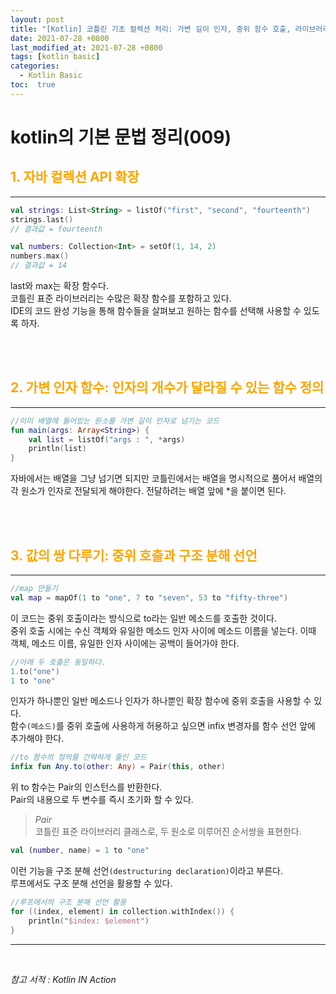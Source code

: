 ```yaml
---
layout: post
title: "[Kotlin] 코틀린 기초 컬렉션 처리: 가변 길이 인자, 중위 함수 호출, 라이브러리 지원"
date: 2021-07-28 +0800
last_modified_at: 2021-07-28 +0800
tags: [kotlin basic]
categories:
  - Kotlin Basic
toc:  true
---
```


# kotlin의 기본 문법 정리(009) 

## <span style="color:orange">1. 자바 컬렉션 API 확장</span>  
---  
```kotlin
val strings: List<String> = listOf("first", "second", "fourteenth")
strings.last()
// 결과값 = fourteenth

val numbers: Collection<Int> = setOf(1, 14, 2)
numbers.max()
// 결과값 = 14
```

last와 max는 확장 함수다.  
코틀린 표준 라이브러리는 수많은 확장 함수를 포함하고 있다.  
IDE의 코드 완성 기능을 통해 함수들을 살펴보고 원하는 함수를 선택해 사용할 수 있도록 하자.

<br><br>

## <span style="color:orange">2. 가변 인자 함수: 인자의 개수가 달라질 수 있는 함수 정의</span>
---
```kotlin
//이미 배열에 들어있는 원소를 가변 길이 인자로 넘기는 코드
fun main(args: Array<String>) {
    val list = listOf("args : ", *args)
    println(list)
}
```
자바에서는 배열을 그냥 넘기면 되지만 코틀린에서는 배열을 명시적으로 풀어서 배열의 각 원소가 인자로 전달되게 해야한다. 전달하려는 배열 앞에 *을 붙이면 된다.  

<br><br>

## <span style="color:orange">3. 값의 쌍 다루기: 중위 호출과 구조 분해 선언</span>
---
```kotlin
//map 만들기
val map = mapOf(1 to "one", 7 to "seven", 53 to "fifty-three")
```
이 코드는 중위 호출이라는 방식으로 to라는 일반 메소드를 호출한 것이다.  
중위 호출 시에는 수신 객체와 유일한 메소드 인자 사이에 메소드 이름을 넣는다.  이때 객체, 메소드 이름, 유일한 인자 사이에는 공백이 들어가야 한다.

```kotlin
//아래 두 호출은 동일하다.
1.to("one")
1 to "one"
```

인자가 하나뿐인 일반 메소드나 인자가 하나뿐인 확장 함수에 중위 호출을 사용할 수 있다.  
함수`(메소드)`를 중위 호출에 사용하게 허용하고 싶으면 infix 변경자를 함수 선언 앞에 추가해야 한다.

```kotlin
//to 함수의 정의를 간략하게 줄인 코드
infix fun Any.to(other: Any) = Pair(this, other)
```
위 to 함수는 Pair의 인스턴스를 반환한다.  
Pair의 내용으로 두 변수를 즉시 초기화 할 수 있다.

> _Pair_  
> 코틀린 표준 라이브러리 클래스로, 두 원소로 이루어진 순서쌍을 표현한다.  

```kotlin
val (number, name) = 1 to "one"
```

이런 기능을 구조 분해 선언`(destructuring declaration)`이라고 부른다.  
루프에서도 구조 분해 선언을 활용할 수 있다.  
```kotlin
//루프에서의 구조 분해 선언 활용
for ((index, element) in collection.withIndex()) {
    println("$index: $element")
}
```



---

<br>

*참고 서적 : Kotlin IN Action*